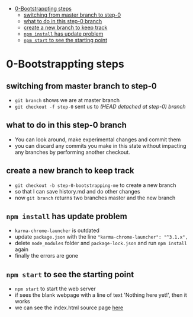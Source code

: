- [0-Bootstrappting steps](#0-bootstrappting-steps)
  - [switching from master branch to step-0](#switching-from-master-branch-to-step-0)
  - [what to do in this step-0 branch](#what-to-do-in-this-step-0-branch)
  - [create a new branch to keep track](#create-a-new-branch-to-keep-track)
  - [`npm install` has update problem](#npm-install-has-update-problem)
  - [`npm start` to see the starting point](#npm-start-to-see-the-starting-point)

# 0-Bootstrappting steps

## switching from master branch to step-0

- `git branch` shows we are at master branch
- `git checkout -f step-0` sent us to *(HEAD detached at step-0) branch*

## what to do in this step-0 branch

- You can look around, make experimental changes and commit them
- you can discard any commits you make in this state without impacting any branches by performing another checkout.

## create a new branch to keep track

- `git checkout -b step-0-bootstrapping-me` to create a new branch
- so that I can save history.md and do other changes
- now `git branch` returns two branches master and the new branch

## `npm install` has update problem

- `karma-chrome-launcher` is outdated
- update `package.json` with the line `"karma-chrome-launcher": "^3.1.x",`
- delete `node_modules` folder and `package-lock.json` and run `npm install` again
- finally the errors are gone

## `npm start` to see the starting point

- `npm start` to start the web server
- if sees the blank webpage with a line of text 'Nothing here yet!', then it works
- we can see the index.html source page [here](./app/index.html)
